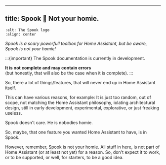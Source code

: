---

## title: Spook 👻 Not your homie.

```{image} ./images/logo.png
:alt: The Spook logo
:align: center
```

_Spook is a scary powerfull toolbox for Home Assistant, but be aware, Spook is not your homie!_

:::{important}
The Spook documentation is currently in development.

**It is not complete and may contain errors**  
(but honestly, that will also be the case when it is complete).
:::

So, there a lot of things/features, that will never end up in Home Assistant itself.

This can have various reasons, for example: It is just too random, out of scope, not matching the Home Assistant philosophy, iolating architectural design, still in early development, experimental, explorative, or just freaking useless.

Spook doesn't care. He is nobodies homie.

So, maybe, that one feature you wanted Home Assistant to have, is in Spook.

However, remember, Spook is not your homie. All stuff in here, is not part of Home Assistant (or at least not yet) for a reason. So, don't expect it to work, or to be supported, or well, for starters, to be a good idea.

